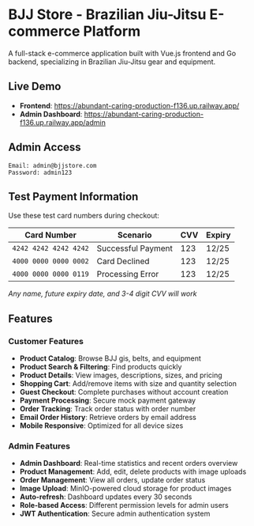 # BJJ Store - Brazilian Jiu-Jitsu E-commerce Platform

A full-stack e-commerce application built with Vue.js frontend and Go backend, specializing in Brazilian Jiu-Jitsu gear and equipment.

## Live Demo

- **Frontend**: https://abundant-caring-production-f136.up.railway.app/
- **Admin Dashboard**: https://abundant-caring-production-f136.up.railway.app/admin

## Admin Access

```
Email: admin@bjjstore.com
Password: admin123
```

## Test Payment Information

Use these test card numbers during checkout:

| Card Number | Scenario | CVV | Expiry |
|------------|----------|-----|--------|
| `4242 4242 4242 4242` | Successful Payment | 123 | 12/25 |
| `4000 0000 0000 0002` | Card Declined | 123 | 12/25 |
| `4000 0000 0000 0119` | Processing Error | 123 | 12/25 |

*Any name, future expiry date, and 3-4 digit CVV will work*

## Features

### Customer Features
- **Product Catalog**: Browse BJJ gis, belts, and equipment
- **Product Search & Filtering**: Find products quickly
- **Product Details**: View images, descriptions, sizes, and pricing
- **Shopping Cart**: Add/remove items with size and quantity selection
- **Guest Checkout**: Complete purchases without account creation
- **Payment Processing**: Secure mock payment gateway
- **Order Tracking**: Track order status with order number
- **Email Order History**: Retrieve orders by email address
- **Mobile Responsive**: Optimized for all device sizes

### Admin Features
- **Admin Dashboard**: Real-time statistics and recent orders overview
- **Product Management**: Add, edit, delete products with image uploads
- **Order Management**: View all orders, update order status
- **Image Upload**: MinIO-powered cloud storage for product images
- **Auto-refresh**: Dashboard updates every 30 seconds
- **Role-based Access**: Different permission levels for admin users
- **JWT Authentication**: Secure admin authentication system


